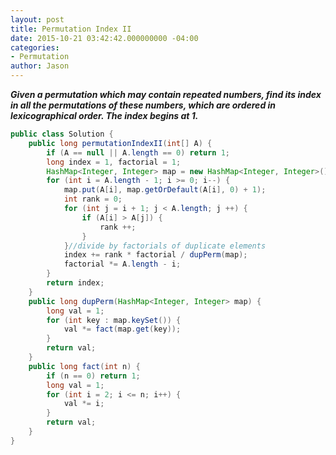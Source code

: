 ```yaml
---
layout: post
title: Permutation Index II
date: 2015-10-21 03:42:42.000000000 -04:00
categories:
- Permutation
author: Jason
---
```

<p><strong><em>Given a permutation which may contain repeated numbers, find its index in all the permutations of these numbers, which are ordered in lexicographical order. The index begins at 1.</em></strong><br />


``` java
public class Solution {
    public long permutationIndexII(int[] A) {
        if (A == null || A.length == 0) return 1;        
        long index = 1, factorial = 1;
        HashMap<Integer, Integer> map = new HashMap<Integer, Integer>();
        for (int i = A.length - 1; i >= 0; i--) {
            map.put(A[i], map.getOrDefault(A[i], 0) + 1);
            int rank = 0;
            for (int j = i + 1; j < A.length; j ++) {
                if (A[i] > A[j]) {
                    rank ++;
                }
            }//divide by factorials of duplicate elements
            index += rank * factorial / dupPerm(map);            
            factorial *= A.length - i;
        }
        return index;
    }    
    public long dupPerm(HashMap<Integer, Integer> map) {
        long val = 1;
        for (int key : map.keySet()) {
            val *= fact(map.get(key));
        }
        return val;
    }
    public long fact(int n) {
        if (n == 0) return 1;
        long val = 1;
        for (int i = 2; i <= n; i++) {
            val *= i;
        }
        return val;
    }
}
```
